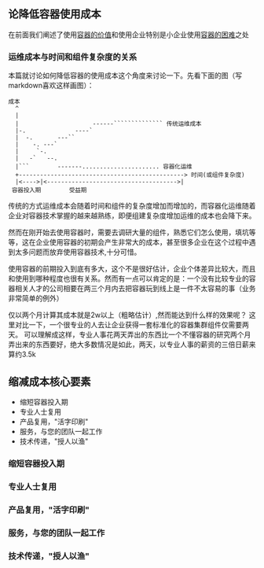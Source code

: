 ## 论降低容器使用成本

在前面我们阐述了使用[容器的价值](worth-of-container.md)和使用企业特别是小企业使用[容器的困难](trouble-of-using-containers.md)之处

### 运维成本与时间和组件复杂度的关系

本篇就讨论如何降低容器的使用成本这个角度来讨论一下。先看下面的图（写markdown喜欢这样画图）：

```
成本
  ^
  |                                               
  |                     ------`````````````` 传统运维成本    
  |-.              ----`                           
  |  -.       ---``                                   
  |    -. ---`                                       
  |     `-.                                       
  |   -`   --.                                    
  |```        -------...................... 容器化运维                           
  +-----------------------------------------------> 时间(或组件复杂度)
  |<---->|<------------------------------------->|
 容器投入期        受益期
```

传统的方式运维成本会随着时间和组件的复杂度增加而增加的，而容器化运维随着企业对容器技术掌握的越来越熟练，即便组建复杂度增加运维的成本也会降下来。

然而在刚开始去使用容器时，需要去调研大量的组件，熟悉它们怎么使用，填坑等等，这在企业使用容器的初期会产生非常大的成本，甚至很多企业在这个过程中遇到太多问题而放弃使用容器技术,十分可惜。

使用容器的前期投入到底有多大，这个不是很好估计，企业个体差异比较大，而且和使用到哪种程度也很有关系。然而有一点可以肯定的是：一个没有比较专业的容器相关人才的公司相要在两三个月内去把容器玩到线上是一件不太容易的事（业务非常简单的例外）

仅以两个月计算其成本就是2w以上（粗略估计）,然而能达到什么样的效果呢？ 这里对比一下，一个很专业的人去让企业获得一套标准化的容器集群组件仅需要两天。  可以理解成这样，专业人事花两天弄出的东西比一个不懂容器的研究两个月弄出来的东西要好，绝大多数情况是如此，两天，以专业人事的薪资的三倍日薪来算约3.5k

## 缩减成本核心要素

* 缩短容器投入期
* 专业人士复用
* 产品复用，"活字印刷"
* 服务，与您的团队一起工作
* 技术传递，"授人以渔"

### 缩短容器投入期
### 专业人士复用
### 产品复用，"活字印刷"
### 服务，与您的团队一起工作
### 技术传递，"授人以渔"
